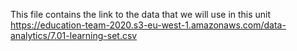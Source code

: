 This file contains the link to the data that we will use in this unit
https://education-team-2020.s3-eu-west-1.amazonaws.com/data-analytics/7.01-learning-set.csv
